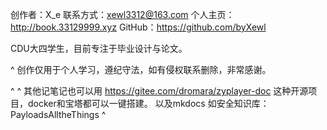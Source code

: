 创作者：X_e
联系方式：xewl3312@163.com
个人主页：http://book.33129999.xyz
GitHub：<https://github.com/byXewl>

CDU大四学生，目前专注于毕业设计与论文。

^
创作仅用于个人学习，遵纪守法，如有侵权联系删除，非常感谢。


^
^
其他记笔记也可以用
https://gitee.com/dromara/zyplayer-doc
这种开源项目，docker和宝塔都可以一键搭建。
以及mkdocs 如安全知识库：PayloadsAlltheThings
^ 
 
 
 
 


